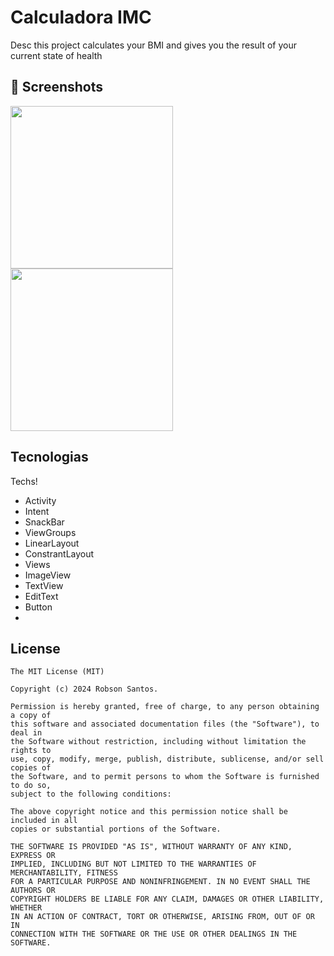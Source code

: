 # Calculadora IMC
Desc
this project calculates your BMI and gives you the result of your current state of health


## :camera_flash: Screenshots
<!-- You can add more screenshots here if you like -->
<img src="https://github.com/robsonjso/CalculatorIMC/assets/125934032/a0e77e8b-26f4-4af9-bbd5-33af561fdacf" width= 260 />
<img src="https://github.com/robsonjso/CalculatorIMC/assets/125934032/2180efc1-b3ca-4f9b-8ef9-88488bce9e4b" width= 260 />


## Tecnologias
Techs!
- Activity
- Intent
- SnackBar
- ViewGroups
- LinearLayout
- ConstrantLayout
- Views
- ImageView
- TextView
- EditText
- Button
- 



## License
```
The MIT License (MIT)

Copyright (c) 2024 Robson Santos.

Permission is hereby granted, free of charge, to any person obtaining a copy of
this software and associated documentation files (the "Software"), to deal in
the Software without restriction, including without limitation the rights to
use, copy, modify, merge, publish, distribute, sublicense, and/or sell copies of
the Software, and to permit persons to whom the Software is furnished to do so,
subject to the following conditions:

The above copyright notice and this permission notice shall be included in all
copies or substantial portions of the Software.

THE SOFTWARE IS PROVIDED "AS IS", WITHOUT WARRANTY OF ANY KIND, EXPRESS OR
IMPLIED, INCLUDING BUT NOT LIMITED TO THE WARRANTIES OF MERCHANTABILITY, FITNESS
FOR A PARTICULAR PURPOSE AND NONINFRINGEMENT. IN NO EVENT SHALL THE AUTHORS OR
COPYRIGHT HOLDERS BE LIABLE FOR ANY CLAIM, DAMAGES OR OTHER LIABILITY, WHETHER
IN AN ACTION OF CONTRACT, TORT OR OTHERWISE, ARISING FROM, OUT OF OR IN
CONNECTION WITH THE SOFTWARE OR THE USE OR OTHER DEALINGS IN THE SOFTWARE.
```
